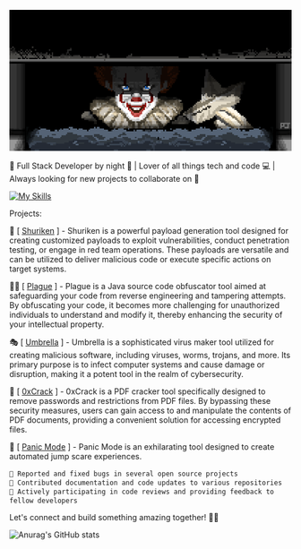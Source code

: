![alt text](https://github.com/InfectedClown/InfectedClown/blob/main/clown.gif)

🤡 Full Stack Developer by night 🎪 | Lover of all things tech and code 💻 | Always looking for new projects to collaborate on 🚀

[![My Skills](https://skillicons.dev/icons?i=java,python,vscode,html,css,js,git,bash,linux,vim&theme=light)](https://skillicons.dev)

Projects:

🎈  [ [Shuriken](https://github.com/InfectedClown/Shuriken ) ] - Shuriken is a powerful payload generation tool designed for creating customized payloads to exploit vulnerabilities, conduct penetration testing, or engage in red team operations. These payloads are versatile and can be utilized to deliver malicious code or execute specific actions on target systems.

🤹‍♂️  [ [Plague](https://github.com/InfectedClown/Plague) ] - Plague is a Java source code obfuscator tool aimed at safeguarding your code from reverse engineering and tampering attempts. By obfuscating your code, it becomes more challenging for unauthorized individuals to understand and modify it, thereby enhancing the security of your intellectual property.

🎭  [ [Umbrella](https://github.com/InfectedClown/Umbrella ) ] - Umbrella is a sophisticated virus maker tool utilized for creating malicious software, including viruses, worms, trojans, and more. Its primary purpose is to infect computer systems and cause damage or disruption, making it a potent tool in the realm of cybersecurity.

🔮  [ [0xCrack](https://github.com/InfectedClown/0xCrack ) ] - 0xCrack is a PDF cracker tool specifically designed to remove passwords and restrictions from PDF files. By bypassing these security measures, users can gain access to and manipulate the contents of PDF documents, providing a convenient solution for accessing encrypted files.

🎃  [ [Panic Mode](https://github.com/InfectedClown/Panic-Mode ) ] - Panic Mode is an exhilarating tool designed to create automated jump scare experiences. 

    🐛 Reported and fixed bugs in several open source projects
    📝 Contributed documentation and code updates to various repositories
    🌟 Actively participating in code reviews and providing feedback to fellow developers

Let's connect and build something amazing together! 🌈🎪

![Anurag's GitHub stats](https://github-readme-stats.vercel.app/api?username=InfectedClown&show_icons=true&theme=highcontrast)
